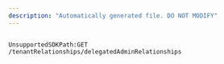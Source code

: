 ```yaml
---
description: "Automatically generated file. DO NOT MODIFY"
---
```


```powershellv2

UnsupportedSDKPath:GET /tenantRelationships/delegatedAdminRelationships

```